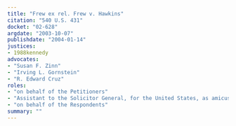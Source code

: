 ```yaml
---
title: "Frew ex rel. Frew v. Hawkins"
citation: "540 U.S. 431"
docket: "02-628"
argdate: "2003-10-07"
publishdate: "2004-01-14"
justices:
- 1988kennedy
advocates:
- "Susan F. Zinn"
- "Irving L. Gornstein"
- "R. Edward Cruz"
roles:
- "on behalf of the Petitioners"
- "Assistant to the Solicitor General, for the United States, as amicus curiae, supporting the Petitioners"
- "on behalf of the Respondents"
summary: ""
---
```


